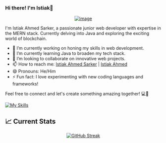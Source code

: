 ### Hi there! I'm Istiak👋
<div align="center">
<a href="https://ibb.co/s9K9rzd"><img src="https://i.ibb.co/YBcBGwF/image.png" alt="image" border="0"></a>
</div>

I'm Istiak Ahmed Sarker, a passionate junior web developer with expertise in the MERN stack. Currently delving into Java and exploring the exciting world of blockchain.

- 🔭 I’m currently working on honing my skills in web development.
- 🌱 I’m currently learning Java to broaden my tech stack.
- 👯 I’m looking to collaborate on innovative web projects.
- 📫 How to reach me: [Istiak Ahmed Sarker](https://www.linkedin.com/in/istiak-ahmed-sarker-a38b7527a/) | [Istiak Ahmed ](https://www.facebook.com/profile.php?id=100066881776373)
- 😄 Pronouns: He/Him
- ⚡ Fun fact: I love experimenting with new coding languages and frameworks!

Feel free to connect and let's create something amazing together! 💻🚀

[![My Skills](https://skillicons.dev/icons?i=js,html,css,wasm)](https://skillicons.dev)


## 📈 Current Stats
<div align="center">
  <a href="https://git.io/streak-stats">
    <img src="https://streak-stats.demolab.com?user=istiakahmedsarker&theme=radical" alt="GitHub Streak" />
  </a>
</div>
